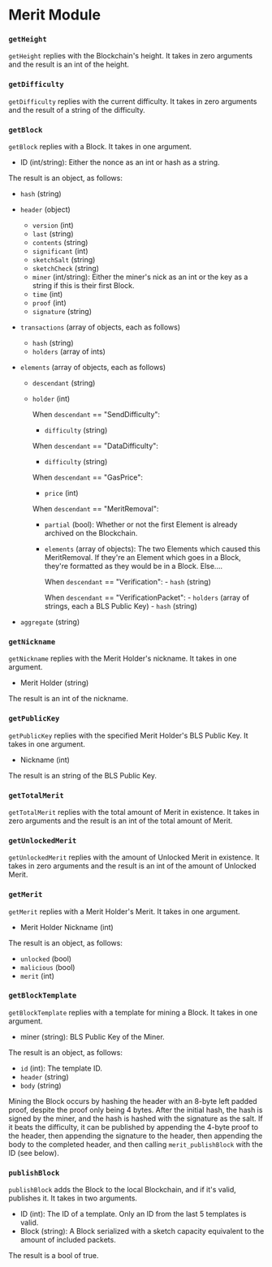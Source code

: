# Merit Module

### `getHeight`

`getHeight` replies with the Blockchain's height. It takes in zero arguments and the result is an int of the height.

### `getDifficulty`

`getDifficulty` replies with the current difficulty. It takes in zero arguments and the result of a string of the difficulty.

### `getBlock`

`getBlock` replies with a Block. It takes in one argument.
- ID (int/string): Either the nonce as an int or hash as a string.

The result is an object, as follows:
- `hash`   (string)
- `header` (object)
    - `version`   (int)
    - `last`      (string)
    - `contents`  (string)
    - `significant` (int)
    - `sketchSalt`  (string)
    - `sketchCheck`  (string)
    - `miner`     (int/string): Either the miner's nick as an int or the key as a string if this is their first Block.
    - `time`      (int)
    - `proof`     (int)
    - `signature` (string)

- `transactions` (array of objects, each as follows)
    - `hash`    (string)
    - `holders` (array of ints)

- `elements` (array of objects, each as follows)
    - `descendant` (string)
    - `holder`     (int)

        When `descendant` == "SendDifficulty":
        - `difficulty` (string)

        When `descendant` == "DataDifficulty":
        - `difficulty` (string)

        When `descendant` == "GasPrice":
        - `price` (int)

        When `descendant` == "MeritRemoval":
        - `partial`  (bool):             Whether or not the first Element is already archived on the Blockchain.
        - `elements` (array of objects): The two Elements which caused this MeritRemoval. If they're an Element which goes in a Block, they're formatted as they would be in a Block. Else....

            When `descendant` == "Verification":
                - `hash` (string)

            When `descendant` == "VerificationPacket":
                - `holders` (array of strings, each a BLS Public Key)
                - `hash` (string)

- `aggregate` (string)

### `getNickname`

`getNickname` replies with the Merit Holder's nickname. It takes in one argument.
- Merit Holder (string)

The result is an int of the nickname.

### `getPublicKey`

`getPublicKey` replies with the specified Merit Holder's BLS Public Key. It takes in one argument.
- Nickname (int)

The result is an string of the BLS Public Key.

### `getTotalMerit`

`getTotalMerit` replies with the total amount of Merit in existence. It takes in zero arguments and the result is an int of the total amount of Merit.

### `getUnlockedMerit`

`getUnlockedMerit` replies with the amount of Unlocked Merit in existence. It takes in zero arguments and the result is an int of the amount of Unlocked Merit.

### `getMerit`

`getMerit` replies with a Merit Holder's Merit. It takes in one argument.
- Merit Holder Nickname (int)

The result is an object, as follows:
- `unlocked`  (bool)
- `malicious` (bool)
- `merit`     (int)

### `getBlockTemplate`

`getBlockTemplate` replies with a template for mining a Block. It takes in one argument.
- miner (string): BLS Public Key of the Miner.

The result is an object, as follows:
- `id`     (int): The template ID.
- `header` (string)
- `body`   (string)

Mining the Block occurs by hashing the header with an 8-byte left padded proof, despite the proof only being 4 bytes. After the initial hash, the hash is signed by the miner, and the hash is hashed with the signature as the salt. If it beats the difficulty, it can be published by appending the 4-byte proof to the header, then appending the signature to the header, then appending the body to the completed header, and then calling `merit_publishBlock` with the ID (see below).

### `publishBlock`

`publishBlock` adds the Block to the local Blockchain, and if it's valid, publishes it. It takes in two arguments.
- ID    (int): The ID of a template. Only an ID from the last 5 templates is valid.
- Block (string): A Block serialized with a sketch capacity equivalent to the amount of included packets.

The result is a bool of true.
